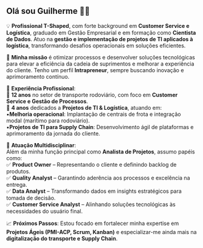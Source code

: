 ## Olá sou Guilherme 👋🏿

💡 **Profissional T-Shaped**, com forte background em **Customer Service e Logística**, graduado em Gestão Empresarial e em formação como **Cientista de Dados**. Atuo na **gestão e implementação de projetos de TI aplicados à logística**, transformando desafios operacionais em soluções eficientes.

🚀 **Minha missão** é otimizar processos e desenvolver soluções tecnológicas para elevar a eficiência da cadeia de suprimentos e melhorar a experiência do cliente. Tenho um perfil **Intrapreneur**, sempre buscando inovação e aprimoramento contínuo.

📌 **Experiência Profissional**:<br>
🔹 **12 anos** no setor de transporte rodoviário, com foco em **Customer Service e Gestão de Processos**.<br>
🔹 **4 anos** dedicados a **Projetos de TI & Logística**, atuando em:<br>
▪️**Melhoria operacional**: Implantação de centrais de frota e integração modal (marítimo para rodoviário).<br>
▪️**Projetos de TI para Supply Chain**: Desenvolvimento ágil de plataformas e aprimoramento da jornada do cliente.<br>

🎯 **Atuação Multidisciplinar**:<br>
Além da minha função principal como **Analista de Projetos**, assumo papéis como:<br>
✅ **Product Owner** – Representando o cliente e definindo backlog de produtos.<br>
✅ **Quality Analyst** – Garantindo aderência aos processos e excelência na entrega.<br>
✅ **Data Analyst** – Transformando dados em insights estratégicos para tomada de decisão.<br>
✅ **Customer Service Analyst** – Alinhando soluções tecnológicas às necessidades do usuário final.

📈 **Próximos Passos**:
Estou focado em fortalecer minha expertise em **Projetos Ágeis (PMI-ACP, Scrum, Kanban)** e especializar-me ainda mais na **digitalização do transporte e Supply Chain**.
